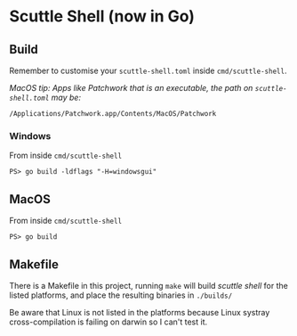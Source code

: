 # Scuttle Shell (now in Go)

## Build

Remember to customise your `scuttle-shell.toml` inside `cmd/scuttle-shell`.

_MacOS tip: Apps like Patchwork that is an executable, the path on `scuttle-shell.toml` may be:_

`/Applications/Patchwork.app/Contents/MacOS/Patchwork`

### Windows

From inside `cmd/scuttle-shell`

```
PS> go build -ldflags "-H=windowsgui"
```

## MacOS

From inside `cmd/scuttle-shell`

```
PS> go build
```

## Makefile

There is a Makefile in this project, running `make` will build _scuttle shell_ for the listed platforms, and place the resulting binaries in `./builds/`

Be aware that Linux is not listed in the platforms because Linux systray cross-compilation is failing on darwin so I can't test it.

